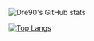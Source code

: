 ![Dre90's GitHub stats](https://github-readme-stats.vercel.app/api?username=dre90&count_private=true&show_icons=true&hide=stars,issues)

[![Top Langs](https://github-readme-stats.vercel.app/api/top-langs/?username=dre90)](https://github.com/dre90/github-readme-stats)
